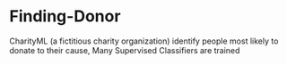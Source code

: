 # Finding-Donor
CharityML (a fictitious charity organization) identify people most likely to donate to their cause, Many Supervised Classifiers are trained
